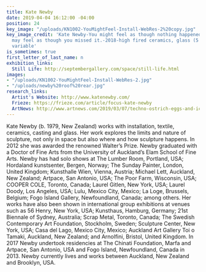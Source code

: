 ```yaml
---
title: Kate Newby
date: 2019-04-04 16:12:00 -04:00
position: 24
key_image: "/uploads/KN1002-YouMightFeel-Install-WebRes-2%20copy.jpg"
key_image_credit: 'Kate Newby-You might feel as though nothing happened: in fact you
  may feel as though you missed it.-2018-high fired ceramics, glass (5 pieces)-dimensions
  variable'
is_sometimes: true
first_letter_of_last_name: n
exhibition_links:
  Still Life: http://septembergallery.com/space/still-life.html
images:
- "/uploads/KN1002-YouMightFeel-Install-WebRes-2.jpg"
- "/uploads/newby%20roof%20rear.jpg"
research_links:
  Artist's Website: http://www.katenewby.com/
  Frieze: https://frieze.com/article/focus-kate-newby
  ArtNews: http://www.artnews.com/2019/03/07/techno-ostrich-eggs-and-icy-winds-independent-art-fair-gets-off-to-a-spirited-start/
---
```


Kate Newby (b. 1979, New Zealand) works with installation, textile, ceramics, casting and glass. Her work explores the limits and nature of sculpture, not only in space but also where and how sculpture happens. In 2012 she was awarded the renowned Walter’s Prize. Newby graduated with a Doctor of Fine Arts from the University of Auckland’s Elam School of Fine Arts. Newby has had solo shows at The Lumber Room, Portland, USA; Hordaland kunstsenter, Bergen, Norway; The Sunday Painter, London, United Kingdom; Kunsthalle Wien, Vienna, Austria; Michael Lett, Auckland, New Zealand; Artpace, San Antonio, USA; The Poor Farm, Wisconsin, USA; COOPER COLE, Toronto, Canada; Laurel Gitlen, New York, USA; Laurel Doody, Los Angeles, USA; Lulu, Mexico City, Mexico; La Loge, Brussels, Belgium; Fogo Island Gallery, Newfoundland, Canada; among others. Her works have also been shown in international group exhibitions at venues such as 56 Henry, New York, USA; Kunsthaus, Hamburg, Germany; 21st Biennale of Sydney, Australia; Scrap Metal, Toronto, Canada; The Swedish Contemporary Art Foundation, Stockholm, Sweden; Sculpture Center, New York, USA; Casa del Lago, Mexico City, Mexico; Auckland Art Gallery Toi o Tamaki, Auckland, New Zealand; and Arnolfini, Bristol, United Kingdom. In 2017 Newby undertook residencies at The Chinati Foundation, Marfa and Artpace, San Antonio, USA and Fogo Island, Newfoundland, Canada in 2013. Newby currently lives and works between Auckland, New Zealand and Brooklyn, USA.